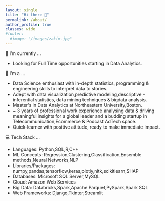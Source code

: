 ```yaml
---
layout: single
title: "Hi there 👋"
permalink: /about/
author_profile: true
classes: wide
#footer:
  #image: "/images/zakim.jpg"
---
```


🔭 I’m currently ...
- Looking for Full Time opportunities starting in Data Analytics.<br>

🏁 I'm a ...
- Data Science enthusiast with in-depth statistics, programming & engineering skills to interpret data to stories.<br>
- Adept with data visualization,predictive modeling,descriptive - inferential statistics, data mining techniques & bigdata analysis.<br>
- Master's in Data Analytics at Northeastern University,Boston.<br>
- ~ 3 years of professional work experience analysing data & driving meaningful insights for a global leader and a budding startup in Telecommunication,Ecommerce & Podcast AdTech space.<br>
- Quick-learner with positive attitude, ready to make immediate impact.<br>

💻 Tech Stack ...
- Languages: Python,SQL,R,C++ <br>
- ML Concepts: Regression,Clustering,Classification,Ensemble methods,Neural Networks,NLP <br>
- Libraries/Packages: numpy,pandas,tensorflow,keras,plotly,nltk,scikitlearn,SHAP<br>
- Databases: Microsoft SQL Server,MySQL<br>
- Cloud: Amazon Web Services<br>
- Big Data: Databricks,Spark,Apache Parquet,PySpark,Spark SQL<br>
- Web Frameworks: Django,Tkinter,Streamlit<br>

<div data-iframe-width="180" data-iframe-height="270" data-share-badge-id="ee0e0082-0e70-469b-9163-d644e833f478" data-share-badge-host="https://www.credly.com"></div><script type="text/javascript" async src="//cdn.credly.com/assets/utilities/embed.js"></script>
